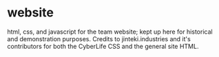 # website
html, css, and javascript for the team website; kept up here for historical and demonstration purposes. Credits to jinteki.industries and it's contributors for both the CyberLife CSS and the general site HTML.
